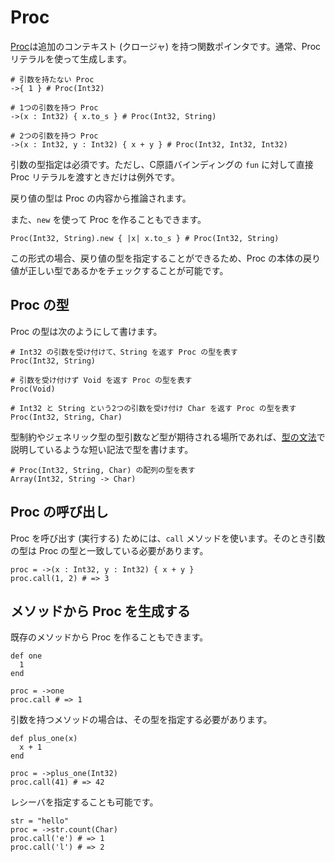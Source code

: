 # Proc

[Proc](http://crystal-lang.org/api/Proc.html)は追加のコンテキスト (クロージャ) を持つ関数ポインタです。通常、Proc リテラルを使って生成します。

```crystal
# 引数を持たない Proc
->{ 1 } # Proc(Int32)

# 1つの引数を持つ Proc
->(x : Int32) { x.to_s } # Proc(Int32, String)

# 2つの引数を持つ Proc
->(x : Int32, y : Int32) { x + y } # Proc(Int32, Int32, Int32)
```

引数の型指定は必須です。ただし、C原語バインディングの `fun` に対して直接 Proc リテラルを渡すときだけは例外です。

戻り値の型は Proc の内容から推論されます。

また、`new` を使って Proc を作ることもできます。

```crystal
Proc(Int32, String).new { |x| x.to_s } # Proc(Int32, String)
```

この形式の場合、戻り値の型を指定することができるため、Proc の本体の戻り値が正しい型であるかをチェックすることが可能です。

## Proc の型

Proc の型は次のようにして書けます。

```crystal
# Int32 の引数を受け付けて、String を返す Proc の型を表す
Proc(Int32, String)

# 引数を受け付けず Void を返す Proc の型を表す
Proc(Void)

# Int32 と String という2つの引数を受け付け Char を返す Proc の型を表す
Proc(Int32, String, Char)
```

型制約やジェネリック型の型引数など型が期待される場所であれば、[型の文法](../type_grammar.html)で説明しているような短い記法で型を書けます。

```crystal
# Proc(Int32, String, Char) の配列の型を表す
Array(Int32, String -> Char)
```

## Proc の呼び出し

Proc を呼び出す (実行する) ためには、`call` メソッドを使います。そのとき引数の型は Proc の型と一致している必要があります。

```crystal
proc = ->(x : Int32, y : Int32) { x + y }
proc.call(1, 2) # => 3
```

## メソッドから Proc を生成する

既存のメソッドから Proc を作ることもできます。

```crystal
def one
  1
end

proc = ->one
proc.call # => 1
```

引数を持つメソッドの場合は、その型を指定する必要があります。

```crystal
def plus_one(x)
  x + 1
end

proc = ->plus_one(Int32)
proc.call(41) # => 42
```

レシーバを指定することも可能です。

```crystal
str = "hello"
proc = ->str.count(Char)
proc.call('e') # => 1
proc.call('l') # => 2
```
